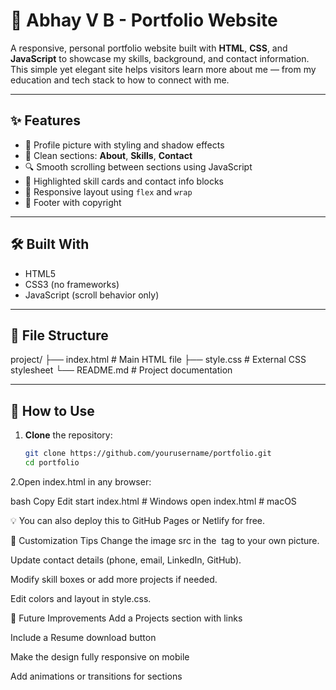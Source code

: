 # 💼 Abhay V B - Portfolio Website

A responsive, personal portfolio website built with **HTML**, **CSS**, and **JavaScript** to showcase my skills, background, and contact information. This simple yet elegant site helps visitors learn more about me — from my education and tech stack to how to connect with me.

---

## ✨ Features

- 📸 Profile picture with styling and shadow effects
- 🎯 Clean sections: **About**, **Skills**, **Contact**
- 🔍 Smooth scrolling between sections using JavaScript
- 🎨 Highlighted skill cards and contact info blocks
- 📱 Responsive layout using `flex` and `wrap`
- 📌 Footer with copyright

---

## 🛠️ Built With

- HTML5
- CSS3 (no frameworks)
- JavaScript (scroll behavior only)

---

## 📁 File Structure
project/
├── index.html # Main HTML file
├── style.css # External CSS stylesheet
└── README.md # Project documentation


---

## 🔧 How to Use

1. **Clone** the repository:
   ```bash
   git clone https://github.com/yourusername/portfolio.git
   cd portfolio
2.Open index.html in any browser:

bash
Copy
Edit
start index.html  # Windows
open index.html   # macOS

💡 You can also deploy this to GitHub Pages or Netlify for free.

🧩 Customization Tips
Change the image src in the <img> tag to your own picture.

Update contact details (phone, email, LinkedIn, GitHub).

Modify skill boxes or add more projects if needed.

Edit colors and layout in style.css.

🚀 Future Improvements
Add a Projects section with links

Include a Resume download button

Make the design fully responsive on mobile

Add animations or transitions for sections


